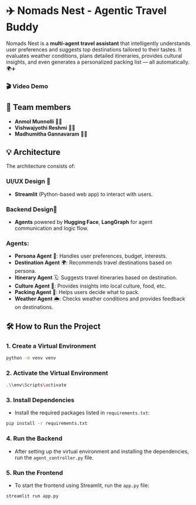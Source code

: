 # ✈️ Nomads Nest - Agentic Travel Buddy

Nomads Nest is a **multi-agent travel assistant** that intelligently understands user preferences and suggests top destinations tailored to their tastes. It evaluates weather conditions, plans detailed itineraries, provides cultural insights, and even generates a personalized packing list — all automatically. 🌍✈️

### 🎬 Video Demo 

## 👥 Team members
- **Anmol Munnolli** 👨‍💻
- **Vishwajyothi Reshmi** 👩‍💻
- **Madhumitha Gannavaram** 👩‍💻

## 💡 Architecture

The architecture consists of:

### UI/UX Design 🎨
- **Streamlit** (Python-based web app) to interact with users.

### Backend Design🔧
- **Agents** powered by **Hugging Face**, **LangGraph** for agent communication and logic flow.

### Agents:
- **Persona Agent** 👤: Handles user preferences, budget, interests.
- **Destination Agent** 🌍: Recommends travel destinations based on persona.
- **Itinerary Agent** 🗓️: Suggests travel itineraries based on destination.
- **Culture Agent** 🍲: Provides insights into local culture, food, etc.
- **Packing Agent** 🧳: Helps users decide what to pack.
- **Weather Agent** 🌦️: Checks weather conditions and provides feedback on destinations.

## 🛠️ How to Run the Project

### **1. Create a Virtual Environment**
```bash
python -m venv venv
```
### **2. Activate the Virtual Environment**
```bash
.\\env\Scripts\activate
```
### **3. Install Dependencies**
- Install the required packages listed in `requirements.txt`:
```bash
pip install -r requirements.txt
```
### **4. Run the Backend**
- After setting up the virtual environment and installing the dependencies, run the `agent_controller.py` file.

### **5. Run the Frontend**
- To start the frontend using Streamlit, run the `app.py` file:
```bash
streamlit run app.py
```
